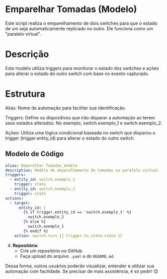 # Emparelhar Tomadas (Modelo)

Este script realiza o emparelhamento de dois switches para que o estado de um seja automaticamente replicado no outro. 
Ele funciona como um "paralelo virtual".

# Descrição
Este modelo utiliza triggers para monitorar o estado dos switches e ações para alterar o estado do outro switch com base no evento capturado.

# Estrutura
Alias: Nome da automação para facilitar sua identificação.

Triggers: Define os dispositivos que irão disparar a automação ao terem seus estados alterados. No exemplo, switch.exemplo_1 e switch.exemplo_2.

Ações: Utiliza uma lógica condicional baseada no switch que disparou o trigger (trigger.entity_id) para alterar o estado do outro switch.


## Modelo de Código

```yaml
alias: Emparelhar Tomadas_modelo
description: Modelo de emparelhamento de tomadas ou paralelo virtual
triggers:
  - entity_id: switch.exemplo_1
    trigger: state
  - entity_id: switch.exemplo_2
    trigger: state
actions:
  - target:
      entity_id: |
        {% if trigger.entity_id == 'switch.exemplo_1' %}
          switch.exemplo_2
        {% else %}
          switch.exemplo_1
        {% endif %}
    action: switch.turn_{{ trigger.to_state.state }}
```

4. **Repositório**:
   - Crie um repositório no GitHub.
   - Faça upload do arquivo `.yaml` e do `README.md`.

Dessa forma, outros usuários poderão visualizar, entender e utilizar sua automação com facilidade. Se precisar de mais assistência, é só pedir! 😊